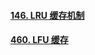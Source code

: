#### [146. LRU 缓存机制](https://leetcode-cn.com/problems/lru-cache/)

#### [460. LFU 缓存](https://leetcode-cn.com/problems/lfu-cache/)